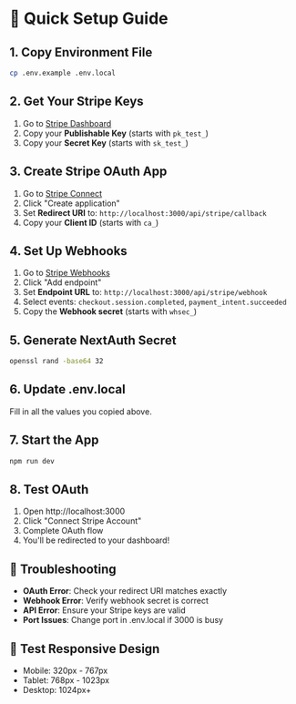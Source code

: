 # 🚀 Quick Setup Guide

## 1. Copy Environment File
```bash
cp .env.example .env.local
```

## 2. Get Your Stripe Keys
1. Go to [Stripe Dashboard](https://dashboard.stripe.com/apikeys)
2. Copy your **Publishable Key** (starts with `pk_test_`)
3. Copy your **Secret Key** (starts with `sk_test_`)

## 3. Create Stripe OAuth App
1. Go to [Stripe Connect](https://dashboard.stripe.com/connect/applications)
2. Click "Create application"
3. Set **Redirect URI** to: `http://localhost:3000/api/stripe/callback`
4. Copy your **Client ID** (starts with `ca_`)

## 4. Set Up Webhooks
1. Go to [Stripe Webhooks](https://dashboard.stripe.com/webhooks)
2. Click "Add endpoint"
3. Set **Endpoint URL** to: `http://localhost:3000/api/stripe/webhook`
4. Select events: `checkout.session.completed`, `payment_intent.succeeded`
5. Copy the **Webhook secret** (starts with `whsec_`)

## 5. Generate NextAuth Secret
```bash
openssl rand -base64 32
```

## 6. Update .env.local
Fill in all the values you copied above.

## 7. Start the App
```bash
npm run dev
```

## 8. Test OAuth
1. Open http://localhost:3000
2. Click "Connect Stripe Account"
3. Complete OAuth flow
4. You'll be redirected to your dashboard!

## 🔧 Troubleshooting

- **OAuth Error**: Check your redirect URI matches exactly
- **Webhook Error**: Verify webhook secret is correct
- **API Error**: Ensure your Stripe keys are valid
- **Port Issues**: Change port in .env.local if 3000 is busy

## 📱 Test Responsive Design
- Mobile: 320px - 767px
- Tablet: 768px - 1023px
- Desktop: 1024px+
